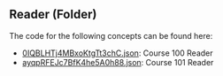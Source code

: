 ## Reader \(Folder\)

The code for the following concepts can be found here: 

- [0IQBLHTj4MBxoKtgTt3chC.json](0IQBLHTj4MBxoKtgTt3chC.json): Course 100 Reader
- [ayqpRFEJc7BfK4he5A0h88.json](ayqpRFEJc7BfK4he5A0h88.json): Course 101 Reader
